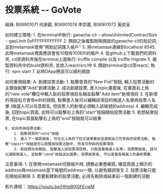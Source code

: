 # 投票系統 -- GoVote  
組員: B06901071 何承叡, B06901074 李崇嘉, B06901072 黃奕呈  


如何建立環境:
	1. 在terminal中執行: ganache-cli --allowUnlimitedContractSize  --gasLimit 0xFFFFFFFFFFFF
	2. 開啟之後複製剛剛開啟的ganache-cli的助記詞, 並到metamask使用"用助記詞匯入帳戶"
	3. 將metamask連線到localhost 8545, 此時metamask裡面應該會有10個有100Eth的帳戶
	4. 從github上下載我們的資料夾, cd至資料夾後在terminal上面執行: truffle compile 以及 truffle migrate
	5. 複製資料夾中的build資料夾, 並放入react/src/中
	6. 開啟terminal並cd至react/, 執行: npm start
	7. 此時DApp應該可以順利開啟

如何重現結果:
	A. 創建投票活動:
		1. 點擊首頁的"New Poll"按鈕, 輸入投票活動的主題後點擊"Add"創建活動
		2. 成功創建投票, 進入topic畫面後, 在畫面右上角的"new vote"欄位中輸入新的投票項目名稱並點擊"Add item"新增項目
		3. 在新增的項目右方會有edit的按鈕, 點擊進入後可以編輯該項目的候選人名單與投票人名單 (候選人可以任意取名, 但投票人的新增必須輸入該帳號的address)
		4. 編輯完成後, 回到topic頁面, 此時可以點擊右上角的"start"按鈕開始投票活動
		5. 若想結束投票, 在topic頁面點擊右上角的"end"按鈕就可以結束

	B. 如何參與投票活動:
		1. 點擊首頁的"vote"按鈕
		2. 進入下一個頁面後, 可在左上角的下拉式選單看到並選取自己可參與的投票活動, 點擊"import"按鈕就可以瀏覽該投票活動中, 所有可參與的投票項目
		3. 若投票尚未開始, 點擊進入該投票項目時, 只能查看候選人名單; 投票開始後, 就可以選取候選人, 並點擊"send"按鈕送出選票; 投票結束後, 可以查看各候選人的最終票數

注意事項:
	1. 在使用metamask切換帳戶時, 請務必重整網頁, 確認頁面上顯示的address與metamask當下帳號的address一致, 以避免錯誤發生
	2. 投票活動只能在開始前刪除
	3. 若要創建新的投票活動, 必須先刪除或結束前一個創建的活動


影片連結：
	https://youtu.be/HHoWXSFEvwM